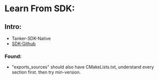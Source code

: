 # Learn From SDK:

## Intro:

- Tanker-SDK-Native
- [SDK-Github](https://github.com/TankerHQ/sdk-native)

### Found:

- "exports_sources" should also have CMakeLists.txt, understand every section first. then try min-version.
